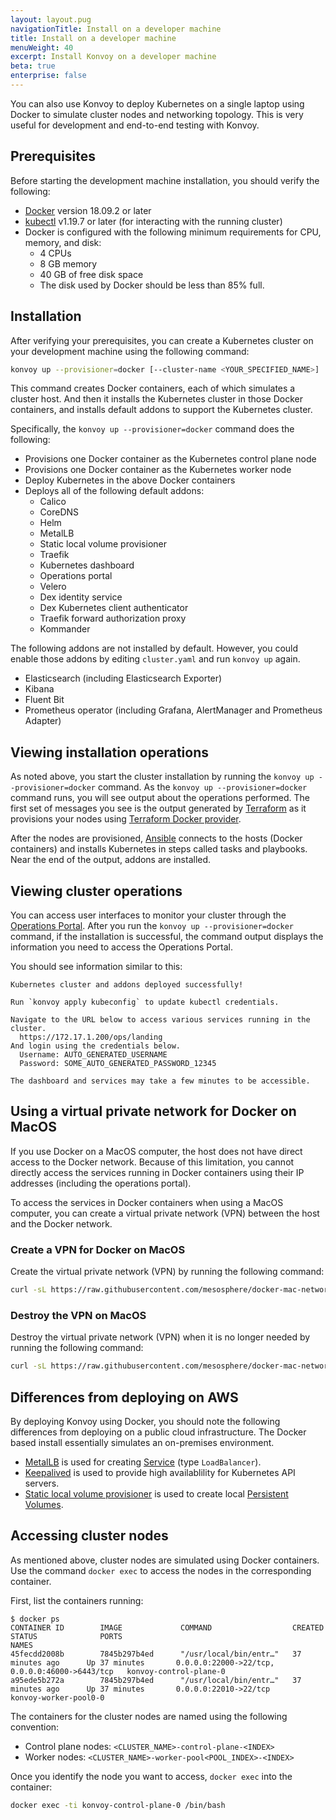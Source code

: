 ```yaml
---
layout: layout.pug
navigationTitle: Install on a developer machine
title: Install on a developer machine
menuWeight: 40
excerpt: Install Konvoy on a developer machine
beta: true
enterprise: false
---
```


<!-- markdownlint-disable MD004 MD007 MD025 MD030 -->

You can also use Konvoy to deploy Kubernetes on a single laptop using Docker to simulate cluster nodes and networking topology.
This is very useful for development and end-to-end testing with Konvoy.

## Prerequisites

Before starting the development machine installation, you should verify the following:

* [Docker][install_docker] version 18.09.2 or later
* [kubectl][install_kubectl] v1.19.7 or later (for interacting with the running cluster)
* Docker is configured with the following minimum requirements for CPU, memory, and disk:
  * 4 CPUs
  * 8 GB memory
  * 40 GB of free disk space
  * The disk used by Docker should be less than 85% full.

## Installation

After verifying your prerequisites, you can create a Kubernetes cluster on your development machine using the following command:

```bash
konvoy up --provisioner=docker [--cluster-name <YOUR_SPECIFIED_NAME>]
```

This command creates Docker containers, each of which simulates a cluster host.
And then it installs the Kubernetes cluster in those Docker containers, and installs default addons to support the Kubernetes cluster.

Specifically, the `konvoy up --provisioner=docker` command does the following:

* Provisions one Docker container as the Kubernetes control plane node
* Provisions one Docker container as the Kubernetes worker node
* Deploy Kubernetes in the above Docker containers
* Deploys all of the following default addons:
  * Calico
  * CoreDNS
  * Helm
  * MetalLB
  * Static local volume provisioner
  * Traefik
  * Kubernetes dashboard
  * Operations portal
  * Velero
  * Dex identity service
  * Dex Kubernetes client authenticator
  * Traefik forward authorization proxy
  * Kommander

The following addons are not installed by default.
However, you could enable those addons by editing `cluster.yaml` and run `konvoy up` again.

* Elasticsearch (including Elasticsearch Exporter)
* Kibana
* Fluent Bit
* Prometheus operator (including Grafana, AlertManager and Prometheus Adapter)

## Viewing installation operations

As noted above, you start the cluster installation by running the `konvoy up --provisioner=docker` command.
As the `konvoy up --provisioner=docker` command runs, you will see output about the operations performed.
The first set of messages you see is the output generated by [Terraform][terraform] as it provisions your nodes using [Terraform Docker provider][terraform_docker].

After the nodes are provisioned, [Ansible][ansible] connects to the hosts (Docker containers) and installs Kubernetes in steps called tasks and playbooks.
Near the end of the output, addons are installed.

## Viewing cluster operations

You can access user interfaces to monitor your cluster through the [Operations Portal][ops_portal].
After you run the `konvoy up --provisioner=docker` command, if the installation is successful, the command output displays the information you need to access the Operations Portal.

You should see information similar to this:

```text
Kubernetes cluster and addons deployed successfully!

Run `konvoy apply kubeconfig` to update kubectl credentials.

Navigate to the URL below to access various services running in the cluster.
  https://172.17.1.200/ops/landing
And login using the credentials below.
  Username: AUTO_GENERATED_USERNAME
  Password: SOME_AUTO_GENERATED_PASSWORD_12345

The dashboard and services may take a few minutes to be accessible.
```

## Using a virtual private network for Docker on MacOS

If you use Docker on a MacOS computer, the host does not have direct access to the Docker network.
Because of this limitation, you cannot directly access the services running in Docker containers using their IP addresses (including the operations portal).

To access the services in Docker containers when using a MacOS computer, you can create a virtual private network (VPN) between the host and the Docker network.

### Create a VPN for Docker on MacOS

Create the virtual private network (VPN) by running the following command:

```bash
curl -sL https://raw.githubusercontent.com/mesosphere/docker-mac-network/master/mac-network.sh | bash -s create
```

### Destroy the VPN on MacOS

Destroy the virtual private network (VPN) when it is no longer needed by running the following command:

```bash
curl -sL https://raw.githubusercontent.com/mesosphere/docker-mac-network/master/mac-network.sh | bash -s destroy
```

## Differences from deploying on AWS

By deploying Konvoy using Docker, you should note the following differences from deploying on a public cloud infrastructure.
The Docker based install essentially simulates an on-premises environment.

* [MetalLB][metallb] is used for creating [Service][kubernetes_service] (type `LoadBalancer`).
* [Keepalived][keepalived] is used to provide high availablility for Kubernetes API servers.
* [Static local volume provisioner][static_lvp] is used to create local [Persistent Volumes][pv].

## Accessing cluster nodes

As mentioned above, cluster nodes are simulated using Docker containers.
Use the command `docker exec` to access the nodes in the corresponding container.

First, list the containers running:

```text
$ docker ps
CONTAINER ID        IMAGE             COMMAND                  CREATED             STATUS              PORTS                                            NAMES
45fecdd2008b        7845b297b4ed      "/usr/local/bin/entr…"   37 minutes ago      Up 37 minutes       0.0.0.0:22000->22/tcp, 0.0.0.0:46000->6443/tcp   konvoy-control-plane-0
a95ede5b272a        7845b297b4ed      "/usr/local/bin/entr…"   37 minutes ago      Up 37 minutes       0.0.0.0:22010->22/tcp                            konvoy-worker-pool0-0
```

The containers for the cluster nodes are named using the following convention:

* Control plane nodes: `<CLUSTER_NAME>-control-plane-<INDEX>`
* Worker nodes: `<CLUSTER_NAME>-worker-pool<POOL_INDEX>-<INDEX>`

Once you identify the node you want to access, `docker exec` into the container:

```bash
docker exec -ti konvoy-control-plane-0 /bin/bash
```

[terraform]: https://www.terraform.io
[ansible]: https://www.ansible.com
[metallb]: https://metallb.universe.tf/
[keepalived]: https://www.keepalived.org/
[static_lvp]: https://github.com/kubernetes-sigs/sig-storage-local-static-provisioner
[kubernetes_service]: https://kubernetes.io/docs/concepts/services-networking/service/
[pv]: https://kubernetes.io/docs/concepts/storage/persistent-volumes/
[terraform_docker]: https://www.terraform.io/docs/providers/docker/index.html
[ops_portal]: ../../access-authentication/access-konvoy/
[install_docker]: https://docs.docker.com/get-docker/
[install_kubectl]: https://kubernetes.io/docs/tasks/tools/install-kubectl/
